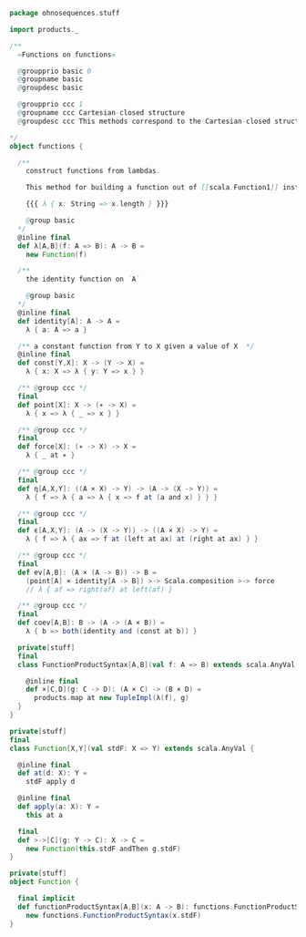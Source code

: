 
```scala
package ohnosequences.stuff

import products._

/**
  =Functions on functions=

  @groupprio basic 0
  @groupname basic
  @groupdesc basic

  @groupprio ccc 1
  @groupname ccc Cartesian-closed structure
  @groupdesc ccc This methods correspond to the Cartesian-closed structure on [[Scala]].

*/
object functions {

  /**
    construct functions from lambdas.

    This method for building a function out of [[scala.Function1]] instances. Apart from interoperability with other Scala code, it lets you use lambda syntax for functions:

    {{{ λ { x: String => x.length } }}}

    @group basic
  */
  @inline final
  def λ[A,B](f: A => B): A -> B =
    new Function(f)

  /**
    the identity function on `A`

    @group basic
  */
  @inline final
  def identity[A]: A -> A =
    λ { a: A => a }

  /** a constant function from Y to X given a value of X  */
  @inline final
  def const[Y,X]: X -> (Y -> X) =
    λ { x: X => λ { y: Y => x } }

  /** @group ccc */
  final
  def point[X]: X -> (∗ -> X) =
    λ { x => λ { _ => x } }

  /** @group ccc */
  final
  def force[X]: (∗ -> X) -> X =
    λ { _ at ∗ }

  /** @group ccc */
  final
  def η[A,X,Y]: ((A × X) -> Y) -> (A -> (X -> Y)) =
    λ { f => λ { a => λ { x => f at (a and x) } } }

  /** @group ccc */
  final
  def ϵ[A,X,Y]: (A -> (X -> Y)) -> ((A × X) -> Y) =
    λ { f => λ { ax => f at (left at ax) at (right at ax) } }

  /** @group ccc */
  final
  def ev[A,B]: (A × (A -> B)) -> B =
    (point[A] × identity[A -> B]) >-> Scala.composition >-> force
    // λ { af => right(af) at left(af) }

  /** @group ccc */
  final
  def coev[A,B]: B -> (A -> (A × B)) =
    λ { b => both(identity and (const at b)) }

  private[stuff]
  final
  class FunctionProductSyntax[A,B](val f: A => B) extends scala.AnyVal {

    @inline final
    def ×[C,D](g: C -> D): (A × C) -> (B × D) =
      products.map at new TupleImpl(λ(f), g)
  }
}

private[stuff]
final
class Function[X,Y](val stdF: X => Y) extends scala.AnyVal {

  @inline final
  def at(d: X): Y =
    stdF apply d

  @inline final
  def apply(a: X): Y =
    this at a

  final
  def >->[C](g: Y -> C): X -> C =
    new Function(this.stdF andThen g.stdF)
}

private[stuff]
object Function {

  final implicit
  def functionProductSyntax[A,B](x: A -> B): functions.FunctionProductSyntax[A,B] =
    new functions.FunctionProductSyntax(x.stdF)
}

```




[test/scala/tuples/stdComparison.scala]: ../../../test/scala/tuples/stdComparison.scala.md
[test/scala/tuples/syntax.scala]: ../../../test/scala/tuples/syntax.scala.md
[test/scala/functors/functorExamples.scala]: ../../../test/scala/functors/functorExamples.scala.md
[test/scala/sums.scala]: ../../../test/scala/sums.scala.md
[test/scala/ScalaCategory.scala]: ../../../test/scala/ScalaCategory.scala.md
[test/scala/functions/syntax.scala]: ../../../test/scala/functions/syntax.scala.md
[test/scala/categories.scala]: ../../../test/scala/categories.scala.md
[main/scala/stuff/monoidalCategories.scala]: monoidalCategories.scala.md
[main/scala/stuff/products.scala]: products.scala.md
[main/scala/stuff/Scala.scala]: Scala.scala.md
[main/scala/stuff/package.scala]: package.scala.md
[main/scala/stuff/sums.scala]: sums.scala.md
[main/scala/stuff/monoids.scala]: monoids.scala.md
[main/scala/stuff/maybe.scala]: maybe.scala.md
[main/scala/stuff/boolean.scala]: boolean.scala.md
[main/scala/stuff/functors.scala]: functors.scala.md
[main/scala/stuff/naturalTransformations.scala]: naturalTransformations.scala.md
[main/scala/stuff/categories.scala]: categories.scala.md
[main/scala/stuff/functions.scala]: functions.scala.md